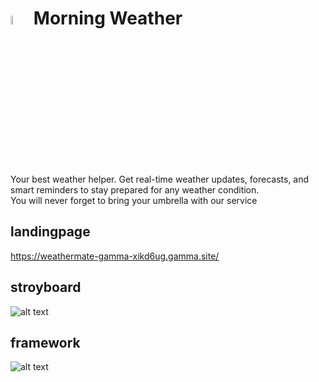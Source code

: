 # <img src="https://github.com/zczqxc5/casa0015-mobile-assessment/blob/main/Resourses/Untitled-1.png" width=6% height=6%> Morning Weather
Your best weather helper. Get real-time weather updates, forecasts, and smart reminders to stay prepared for any weather condition.  
You will never forget to bring your umbrella with our service

## landingpage
[https://weathermate-gamma-xikd6ug.gamma.site/  ](https://zczqxc5.github.io/casa0015-mobile-assessment/landing_page/gesapp)

## stroyboard

![alt text](https://github.com/zczqxc5/casa0015-mobile-assessment/blob/main/Resourses/storyboard.jpg)

## framework

![alt text](https://github.com/zczqxc5/casa0015-mobile-assessment/blob/main/Resourses/04b7a70ff31f4e9dc1a7bb023f3fe83.png)

